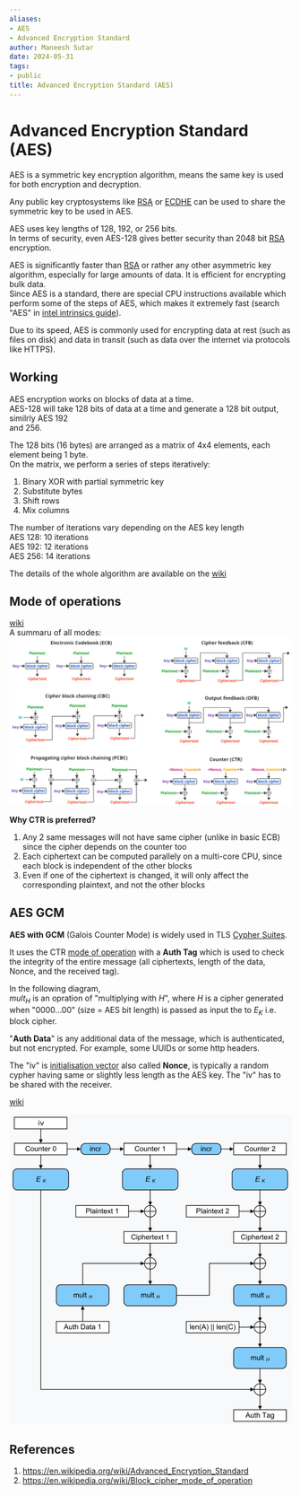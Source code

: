 ```yaml
---
aliases:
- AES
- Advanced Encryption Standard
author: Maneesh Sutar
date: 2024-05-31
tags:
- public
title: Advanced Encryption Standard (AES)
---
```


# Advanced Encryption Standard (AES)

AES is a symmetric key encryption algorithm, means the same key is used for both encryption and decryption.

Any public key cryptosystems like [RSA](rsa.md) or [ECDHE](DH.md#ECDH) can be used to share the symmetric key to be used in AES.

AES uses key lengths of 128, 192, or 256 bits.  
In terms of security, even AES-128 gives better security than 2048 bit [RSA](rsa.md) encryption.

AES is significantly faster than [RSA](rsa.md) or rather any other asymmetric key algorithm, especially for large amounts of data. It is efficient for encrypting bulk data.  
Since AES is a standard, there are special CPU instructions available which perform some of the steps of AES, which makes it extremely fast (search "AES" in [intel intrinsics guide](https://www.intel.com/content/www/us/en/docs/intrinsics-guide/index.html)).

Due to its speed, AES is commonly used for encrypting data at rest (such as files on disk) and data in transit (such as data over the internet via protocols like HTTPS).

## Working

AES encryption works on blocks of data at a time.  
AES-128 will take 128 bits of data at a time and generate a 128 bit output, similrly AES 192  
and 256.

The 128 bits (16 bytes) are arranged as a matrix of 4x4 elements, each element being 1 byte.  
On the matrix, we perform a series of steps iteratively:

1. Binary XOR with partial symmetric key
1. Substitute bytes
1. Shift rows
1. Mix columns

The number of iterations vary depending on the AES key length  
AES 128: 10 iterations  
AES 192: 12 iterations  
AES 256: 14 iterations

The details of the whole algorithm are available on the [wiki](https://en.wikipedia.org/wiki/Advanced_Encryption_Standard)

## Mode of operations

[wiki](https://en.wikipedia.org/wiki/Block_cipher_mode_of_operation)  
A summaru of all modes:  
![500](Artifacts/aes_operation_modes.png)

**Why CTR is preferred?**

1. Any 2 same messages will not have same cipher (unlike in basic ECB) since the cipher depends on the counter too
1. Each ciphertext can be computed parallely on a multi-core CPU, since each block is independent of the other blocks
1. Even if one of the ciphertext is changed, it will only affect the corresponding plaintext, and not the other blocks

## AES GCM

**AES with GCM** (Galois Counter Mode) is widely used in TLS [Cypher Suites](cypher_suite.md).

It uses the CTR [mode of operation](#mode-of-operations) with a **Auth Tag** which is used to check the integrity of the entire message (all ciphertexts, length of the data, Nonce, and the received tag).

In the following diagram,  
$mult_H$ is an opration of "multiplying with $H$", where $H$ is a cipher generated when "0000...00" (size = AES bit length) is passed as input the to $E_K$ i.e. block cipher.

"**Auth Data**" is any additional data of the message, which is authenticated, but not encrypted. For example, some UUIDs or some http headers.

The "iv" is [initialisation vector](https://en.wikipedia.org/wiki/Initialization_vector) also called **Nonce**, is typically a random cypher having same or slightly less length as the AES key. The "iv" has to be shared with the receiver.

[wiki](https://en.wikipedia.org/wiki/Galois/Counter_Mode)

![aes_gcm](Artifacts/aes_gcm.png)

## References

1. <https://en.wikipedia.org/wiki/Advanced_Encryption_Standard>
1. <https://en.wikipedia.org/wiki/Block_cipher_mode_of_operation>
